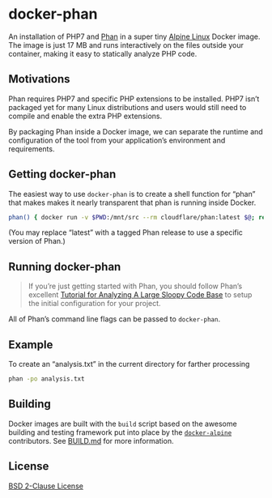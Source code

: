 # docker-phan

An installation of PHP7 and [Phan][phan] in a super tiny [Alpine Linux][alpine]
Docker image. The image is just 17 MB and runs interactively on the files
outside your container, making it easy to statically analyze PHP code.

## Motivations

Phan requires PHP7 and specific PHP extensions to be installed. PHP7 isn’t
packaged yet for many Linux distributions and users would still need to compile
and enable the extra PHP extensions.

By packaging Phan inside a Docker image, we can separate the runtime and
configuration of the tool from your application’s environment and requirements.

## Getting docker-phan

The easiest way to use `docker-phan` is to create a shell function for “phan”
that makes makes it nearly transparent that phan is running inside Docker.

```sh
phan() { docker run -v $PWD:/mnt/src --rm cloudflare/phan:latest $@; return $? }
```

(You may replace “latest” with a tagged Phan release to use a specific version
of Phan.)

## Running docker-phan
> If you’re just getting started with Phan, you should follow Phan’s excellent
[Tutorial for Analyzing A Large Sloopy Code Base][phan-tutorial] to setup the
initial configuration for your project.

All of Phan’s command line flags can be passed to `docker-phan`.

## Example

To create an “analysis.txt” in the current directory for farther processing

``` sh
phan -po analysis.txt
```

## Building

Docker images are built with the `build` script based on the awesome building
and testing framework put into place by the [`docker-alpine`][docker-alpine]
contributors. See [BUILD.md][build-docs] for more information.

## License

[BSD 2-Clause License][bsd-2-clause]

[phan]: https://github.com/etsy/phan
[alpine]: http://www.alpinelinux.org/
[phan-tutorial]: https://github.com/etsy/phan/wiki/Tutorial-for-Analyzing-a-Large-Sloppy-Code-Base
[docker-alpine]: https://github.com/gliderlabs/docker-alpine
[build-docs]: BUILD.md
[bsd-2-clause]: https://tldrlegal.com/license/bsd-2-clause-license-(freebsd)#summary
